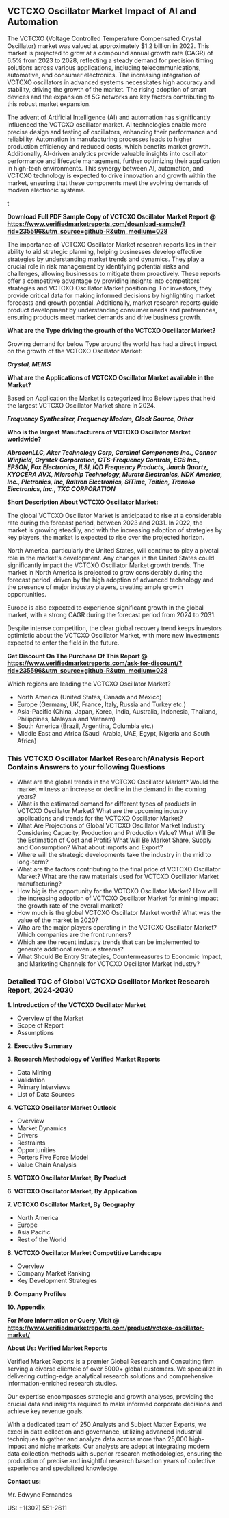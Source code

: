 <h2>VCTCXO Oscillator Market Impact of AI and Automation</h2><p>The VCTCXO (Voltage Controlled Temperature Compensated Crystal Oscillator) market was valued at approximately $1.2 billion in 2022. This market is projected to grow at a compound annual growth rate (CAGR) of 6.5% from 2023 to 2028, reflecting a steady demand for precision timing solutions across various applications, including telecommunications, automotive, and consumer electronics. The increasing integration of VCTCXO oscillators in advanced systems necessitates high accuracy and stability, driving the growth of the market. The rising adoption of smart devices and the expansion of 5G networks are key factors contributing to this robust market expansion.</p><p>The advent of Artificial Intelligence (AI) and automation has significantly influenced the VCTCXO oscillator market. AI technologies enable more precise design and testing of oscillators, enhancing their performance and reliability. Automation in manufacturing processes leads to higher production efficiency and reduced costs, which benefits market growth. Additionally, AI-driven analytics provide valuable insights into oscillator performance and lifecycle management, further optimizing their application in high-tech environments. This synergy between AI, automation, and VCTCXO technology is expected to drive innovation and growth within the market, ensuring that these components meet the evolving demands of modern electronic systems.</p>t</p><p id="" class=""><strong>Download Full PDF Sample Copy of VCTCXO Oscillator Market Report @ <a href="https://www.verifiedmarketreports.com/download-sample/?rid=235596&utm_source=github-R&utm_medium=028" target="_blank">https://www.verifiedmarketreports.com/download-sample/?rid=235596&utm_source=github-R&utm_medium=028</a></strong></p><p>The importance of&nbsp;VCTCXO Oscillator Market research reports lies in their ability to aid strategic planning, helping businesses develop effective strategies by understanding market trends and dynamics. They play a crucial role in risk management by identifying potential risks and challenges, allowing businesses to mitigate them proactively. These reports offer a competitive advantage by providing insights into competitors' strategies and VCTCXO Oscillator Market positioning. For investors, they provide critical data for making informed decisions by highlighting market forecasts and growth potential. Additionally, market research reports guide product development by understanding consumer needs and preferences, ensuring products meet market demands and drive business growth.</p><p><strong>What are the&nbsp;Type driving the growth of the VCTCXO Oscillator Market?</strong></p><p id="" class="">Growing demand for below Type around the world has had a direct impact on the growth of the VCTCXO Oscillator Market:</p><em><strong>Crystal, MEMS</strong></em></p><strong>What are the&nbsp;Applications&nbsp;of VCTCXO Oscillator Market available in the Market?</strong></p><p id="" class="">Based on Application the Market is categorized into Below types that held the largest VCTCXO Oscillator Market share In 2024.</p><em><strong>Frequency Synthesizer, Frequency Modem, Clock Source, Other</strong></em></p><strong>Who is the largest Manufacturers of VCTCXO Oscillator Market worldwide?</strong></p><p><em><strong>AbraconLLC, Aker Technology Corp, Cardinal Components Inc., Connor Winfield, Crystek Corporation, CTS-Frequency Controls, ECS Inc., EPSON, Fox Electronics, ILSI, IQD Frequency Products, Jauch Quartz, KYOCERA AVX, Microchip Technology, Murata Electronics, NDK America, Inc., Pletronics, Inc, Raltron Electronics, SiTime, Taitien, Transko Electronics, Inc., TXC CORPORATION</strong></em></p><p id="" class=""><strong>Short Description About VCTCXO Oscillator Market:</strong></p><p>The global VCTCXO Oscillator Market is anticipated to rise at a considerable rate during the forecast period, between 2023 and 2031. In 2022, the market is growing steadily, and with the increasing adoption of strategies by key players, the market is expected to rise over the projected horizon.</p><p>North America, particularly the United States, will continue to play a pivotal role in the market's development. Any changes in the United States could significantly impact the VCTCXO Oscillator Market growth trends. The market in North America is projected to grow considerably during the forecast period, driven by the high adoption of advanced technology and the presence of major industry players, creating ample growth opportunities.</p><p>Europe is also expected to experience significant growth in the global market, with a strong CAGR during the forecast period from 2024 to 2031.</p><p>Despite intense competition, the clear global recovery trend keeps investors optimistic about the VCTCXO Oscillator Market, with more new investments expected to enter the field in the future.</p><p id="" class=""><strong>Get Discount On The Purchase Of This Report @ <a href="https://www.verifiedmarketreports.com/ask-for-discount/?rid=235596&utm_source=github-R&utm_medium=028" target="_blank">https://www.verifiedmarketreports.com/ask-for-discount/?rid=235596&utm_source=github-R&utm_medium=028</a></strong></p>Which regions are leading the VCTCXO Oscillator Market?</p><ul><li>North America (United States, Canada and Mexico)</li><li>Europe (Germany, UK, France, Italy, Russia and Turkey etc.)</li><li>Asia-Pacific (China, Japan, Korea, India, Australia, Indonesia, Thailand, Philippines, Malaysia and Vietnam)</li><li>South America (Brazil, Argentina, Columbia etc.)</li><li>Middle East and Africa (Saudi Arabia, UAE, Egypt, Nigeria and South Africa)</li></ul><h3 id="" class="">This VCTCXO Oscillator Market Research/Analysis Report Contains Answers to your following Questions</h3><ul><li>What are the global trends in the VCTCXO Oscillator Market? Would the market witness an increase or decline in the demand in the coming years?</li><li>What is the estimated demand for different types of products in VCTCXO Oscillator Market? What are the upcoming industry applications and trends for the VCTCXO Oscillator Market?</li><li>What Are Projections of Global VCTCXO Oscillator Market Industry Considering Capacity, Production and Production Value? What Will Be the Estimation of Cost and Profit? What Will Be Market Share, Supply and Consumption? What about imports and Export?</li><li>Where will the strategic developments take the industry in the mid to long-term?</li><li>What are the factors contributing to the final price of VCTCXO Oscillator Market? What are the raw materials used for VCTCXO Oscillator Market manufacturing?</li><li>How big is the opportunity for the VCTCXO Oscillator Market? How will the increasing adoption of VCTCXO Oscillator Market for mining impact the growth rate of the overall market?</li><li>How much is the global VCTCXO Oscillator Market worth? What was the value of the market In 2020?</li><li>Who are the major players operating in the VCTCXO Oscillator Market? Which companies are the front runners?</li><li>Which are the recent industry trends that can be implemented to generate additional revenue streams?</li><li>What Should Be Entry Strategies, Countermeasures to Economic Impact, and Marketing Channels for VCTCXO Oscillator Market Industry?</li></ul><h3 id="" class="">Detailed TOC of Global VCTCXO Oscillator Market Research Report, 2024-2030</h3><p id="" class=""><strong>1. Introduction of the VCTCXO Oscillator Market</strong></p><ul><li>Overview of the Market</li><li>Scope of Report</li><li>Assumptions</li></ul><p id="" class=""><strong>2. Executive Summary</strong></p><p id="" class=""><strong>3. Research Methodology of Verified Market Reports</strong></p><ul><li>Data Mining</li><li>Validation</li><li>Primary Interviews</li><li>List of Data Sources</li></ul><p id="" class=""><strong>4. VCTCXO Oscillator Market Outlook</strong></p><ul><li>Overview</li><li>Market Dynamics</li><li>Drivers</li><li>Restraints</li><li>Opportunities</li><li>Porters Five Force Model</li><li>Value Chain Analysis</li></ul><p id="" class=""><strong>5. VCTCXO Oscillator Market, By Product</strong></p><p id="" class=""><strong>6. VCTCXO Oscillator Market, By Application</strong></p><p id="" class=""><strong>7. VCTCXO Oscillator Market, By Geography</strong></p><ul><li>North America</li><li>Europe</li><li>Asia Pacific</li><li>Rest of the World</li></ul><p id="" class=""><strong>8. VCTCXO Oscillator Market Competitive Landscape</strong></p><ul><li>Overview</li><li>Company Market Ranking</li><li>Key Development Strategies</li></ul><p id="" class=""><strong>9. Company Profiles</strong></p><p id="" class=""><strong>10. Appendix</strong></p><p id="" class=""><strong>For More Information or Query, Visit @ <a href="https://www.verifiedmarketreports.com/product/vctcxo-oscillator-market/" target="_blank">https://www.verifiedmarketreports.com/product/vctcxo-oscillator-market/</a></strong></p><p id="" class=""><strong>About Us: Verified Market Reports</strong></p><p id="" class="">Verified Market Reports is a premier Global Research and Consulting firm serving a diverse clientele of over 5000+ global customers. We specialize in delivering cutting-edge analytical research solutions and comprehensive information-enriched research studies.</p><p id="" class="">Our expertise encompasses strategic and growth analyses, providing the crucial data and insights required to make informed corporate decisions and achieve key revenue goals.</p><p id="" class="">With a dedicated team of 250 Analysts and Subject Matter Experts, we excel in data collection and governance, utilizing advanced industrial techniques to gather and analyze data across more than 25,000 high-impact and niche markets. Our analysts are adept at integrating modern data collection methods with superior research methodologies, ensuring the production of precise and insightful research based on years of collective experience and specialized knowledge.</p><p id="" class=""><strong>Contact us:</strong></p><p id="" class="">Mr. Edwyne Fernandes</p><p id="" class="">US: +1(302) 551-2611</p>